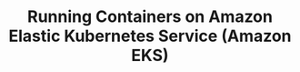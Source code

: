 ---
title: "Running Containers on Amazon Elastic Kubernetes Service (Amazon EKS)"
courseThumb: images/courses/aws.jpg
# page title background image
bg_image: ""
# meta description
description : "In this course, you will learn container management and orchestration for Kubernetes using Amazon EKS."
---